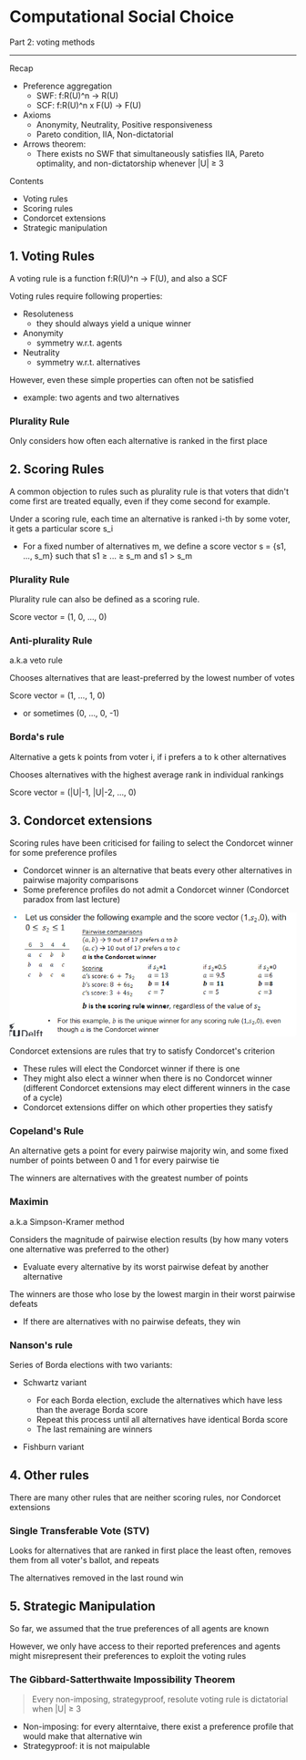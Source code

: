 # Computational Social Choice 
Part 2: voting methods

---

Recap
- Preference aggregation
    - SWF: f:R(U)^n -> R(U)
    - SCF: f:R(U)^n x F(U) -> F(U)
- Axioms
    - Anonymity, Neutrality, Positive responsiveness
    - Pareto condition, IIA, Non-dictatorial
- Arrows theorem:
    - There exists no SWF that simultaneously satisfies IIA, Pareto optimality, and non-dictatorship whenever |U| ≥ 3

Contents
- Voting rules
- Scoring rules
- Condorcet extensions
- Strategic manipulation


## 1. Voting Rules
A voting rule is a function f:R(U)^n -> F(U), and also a SCF

Voting rules require following properties:
- Resoluteness
    - they should always yield a unique winner
- Anonymity
    - symmetry w.r.t. agents
- Neutrality
    - symmetry w.r.t. alternatives

However, even these simple properties can often not be satisfied
- example: two agents and two alternatives

### Plurality Rule
Only considers how often each alternative is ranked in the first place


## 2. Scoring Rules
A common objection to rules such as plurality rule is that voters that didn't come first are treated equally, even if they come second for example.

Under a scoring rule, each time an alternative is ranked i-th by some voter, it gets a particular score s_i
- For a fixed number of alternatives m, we define a score vector s = {s1, ..., s_m} such that s1 ≥ ... ≥ s_m and s1 > s_m

### Plurality Rule
Plurality rule can also be defined as a scoring rule.

Score vector = (1, 0, ..., 0)

### Anti-plurality Rule
a.k.a veto rule

Chooses alternatives that are least-preferred by the lowest number of votes

Score vector = (1, ..., 1, 0)
- or sometimes (0, ..., 0, -1)

### Borda's rule
Alternative a gets k points from voter i, if i prefers a to k other alternatives

Chooses alternatives with the highest average rank in individual rankings

Score vector = (|U|-1, |U|-2, ..., 0)


## 3. Condorcet extensions
Scoring rules have been criticised for failing to select the Condorcet winner for some preference profiles
- Condorcet winner is an alternative that beats every other alternatives in pairwise majority comparisons
- Some preference profiles do not admit a Condorcet winner (Condorcet paradox from last lecture)

![alt text](image-14.png)

Condorcet extensions are rules that try to satisfy Condorcet's criterion
- These rules will elect the Condorcet winner if there is one
- They might also elect a winner when there is no Condorcet winner (different Condorcet extensions may elect different winners in the case of a cycle)
- Condorcet extensions differ on which other properties they satisfy

### Copeland's Rule
An alternative gets a point for every pairwise majority win, and some fixed number of points between 0 and 1 for every pairwise tie

The winners are alternatives with the greatest number of points

### Maximin
a.k.a Simpson-Kramer method

Considers the magnitude of pairwise election results (by how many voters one alternative was preferred to the other)
- Evaluate every alternative by its worst pairwise defeat by another alternative

The winners are those who lose by the lowest margin in their worst pairwise defeats
- If there are alternatives with no pairwise defeats, they win



### Nanson's rule
Series of Borda elections with two variants:
- Schwartz variant
    - For each Borda election, exclude the alternatives which have less than the average Borda score
    - Repeat this process until all alternatives have identical Borda score
    - The last remaining are winners

- Fishburn variant

## 4. Other rules
There are many other rules that are neither scoring rules, nor Condorcet extensions

### Single Transferable Vote (STV)
Looks for alternatives that are ranked in first place the least often, removes them from all voter's ballot, and repeats

The alternatives removed in the last round win


## 5. Strategic Manipulation
So far, we assumed that the true preferences of all agents are known

However, we only have access to their reported preferences and agents might misrepresent their preferences to exploit the voting rules

### The Gibbard-Satterthwaite Impossibility Theorem
> Every non-imposing, strategyproof, resolute voting rule is dictatorial when |U| ≥ 3

- Non-imposing: for every alterntaive, there exist a preference profile that would make that alternative win
- Strategyproof: it is not maipulable
